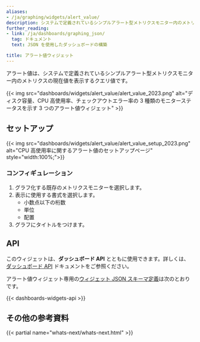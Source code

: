 ```yaml
---
aliases:
- /ja/graphing/widgets/alert_value/
description: システムで定義されているシンプルアラート型メトリクスモニター内のメトリクスの現在値をグラフ化する
further_reading:
- link: /ja/dashboards/graphing_json/
  tag: ドキュメント
  text: JSON を使用したダッシュボードの構築

title: アラート値ウィジェット
---
```


アラート値は、システムで定義されているシンプルアラート型メトリクスモニター内のメトリクスの現在値を表示するクエリ値です。

{{< img src="dashboards/widgets/alert_value/alert_value_2023.png" alt="ディスク容量、CPU 高使用率、チェックアウトエラー率の 3 種類のモニターステータスを示す 3 つのアラート値ウィジェット" >}}

## セットアップ
{{< img src="dashboards/widgets/alert_value/alert_value_setup_2023.png" alt="CPU 高使用率に関するアラート値のセットアップページ" style="width:100%;">}}

### コンフィギュレーション

1. グラフ化する既存のメトリクスモニターを選択します。
2. 表示に使用する書式を選択します。
    * 小数点以下の桁数
    * 単位
    * 配置
3. グラフにタイトルをつけます。

## API

このウィジェットは、**ダッシュボード API** とともに使用できます。詳しくは、[ダッシュボード API][1] ドキュメントをご参照ください。

アラート値ウィジェット専用の[ウィジェット JSON スキーマ定義][2]は次のとおりです。

{{< dashboards-widgets-api >}}

## その他の参考資料

{{< partial name="whats-next/whats-next.html" >}}

[1]: /ja/api/v1/dashboards/
[2]: /ja/dashboards/graphing_json/widget_json/
